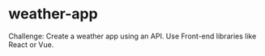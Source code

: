 # weather-app
Challenge: Create a weather app using an API. Use Front-end libraries like React or Vue.
